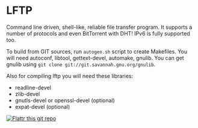 LFTP
====
Command line driven, shell-like, reliable file transfer program. It supports a number of protocols and even BitTorrent with DHT! IPv6 is fully supported too.

To build from GIT sources, run `autogen.sh` script to create Makefiles. You will need autoconf, libtool, gettext-devel, automake, gnulib.
You can get gnulib using `git clone git://git.savannah.gnu.org/gnulib`.

Also for compiling lftp you will need these libraries:
* readline-devel
* zlib-devel
* gnutls-devel or openssl-devel (optional)
* expat-devel (optional)

[![Flattr this git repo](http://api.flattr.com/button/flattr-badge-large.png)](https://flattr.com/submit/auto?user_id=lavv17&url=https://github.com/lavv17/lftp&title=LFTP+-+sophisticated+file+transfer+program&language=en_GB&tags=github&category=software)

